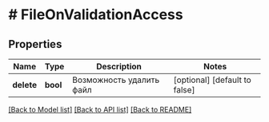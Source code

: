 # # FileOnValidationAccess

## Properties

Name | Type | Description | Notes
------------ | ------------- | ------------- | -------------
**delete** | **bool** | Возможность удалить файл | [optional] [default to false]

[[Back to Model list]](../../README.md#models) [[Back to API list]](../../README.md#endpoints) [[Back to README]](../../README.md)
